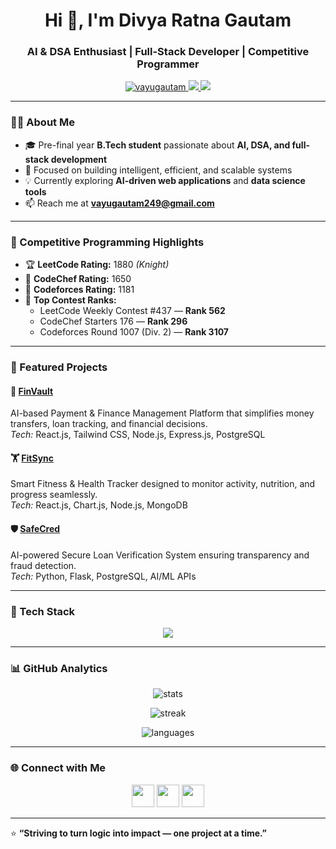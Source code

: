 <h1 align="center">Hi 👋, I'm Divya Ratna Gautam</h1>
<h3 align="center">AI & DSA Enthusiast | Full-Stack Developer | Competitive Programmer</h3>

<p align="center">
  <a href="https://github.com/vayugautam">
    <img src="https://komarev.com/ghpvc/?username=vayugautam&label=Profile%20views&color=0e75b6&style=flat" alt="vayugautam" />
  </a>
  <a href="https://leetcode.com/badead249/">
    <img src="https://img.shields.io/badge/LeetCode-1880%20(Knight)-orange?logo=leetcode" />
  </a>
  <a href="https://www.linkedin.com/in/divya-ratna-gautam-a925a82a0">
    <img src="https://img.shields.io/badge/LinkedIn-Connect-blue?logo=linkedin" />
  </a>
</p>

---

### 👨‍💻 About Me
- 🎓 Pre-final year **B.Tech student** passionate about **AI, DSA, and full-stack development**  
- 🚀 Focused on building intelligent, efficient, and scalable systems  
- 💡 Currently exploring **AI-driven web applications** and **data science tools**  
- 📫 Reach me at **vayugautam249@gmail.com**

---

### 🧠 Competitive Programming Highlights
- 🏆 **LeetCode Rating:** 1880 *(Knight)*  
- 🥈 **CodeChef Rating:** 1650  
- 🥉 **Codeforces Rating:** 1181  
- 🎯 **Top Contest Ranks:**
  - LeetCode Weekly Contest #437 — **Rank 562**
  - CodeChef Starters 176 — **Rank 296**
  - Codeforces Round 1007 (Div. 2) — **Rank 3107**

---

### 💼 Featured Projects

#### 💸 [FinVault](https://github.com/vayugautam/FinVault)
AI-based Payment & Finance Management Platform that simplifies money transfers, loan tracking, and financial decisions.  
*Tech:* React.js, Tailwind CSS, Node.js, Express.js, PostgreSQL  

#### 🏋️ [FitSync](https://github.com/vayugautam/bitnbuild_frontend)
Smart Fitness & Health Tracker designed to monitor activity, nutrition, and progress seamlessly.  
*Tech:* React.js, Chart.js, Node.js, MongoDB  

#### 🛡️ [SafeCred](https://github.com/vayugautam/SIH-SafeCred)
AI-powered Secure Loan Verification System ensuring transparency and fraud detection.  
*Tech:* Python, Flask, PostgreSQL, AI/ML APIs  

---

### 🧰 Tech Stack
<p align="center">
  <img src="https://skillicons.dev/icons?i=java,python,html,css,js,react,nodejs,express,postgresql,git,github,tailwind,vscode" />
</p>

---

### 📊 GitHub Analytics
<p align="center">
  <img src="https://github-readme-stats.vercel.app/api?username=vayugautam&show_icons=true&theme=radical" alt="stats" />
</p>

<p align="center">
  <img src="https://github-readme-streak-stats.herokuapp.com/?user=vayugautam&theme=radical" alt="streak" />
</p>

<p align="center">
  <img src="https://github-readme-stats.vercel.app/api/top-langs/?username=vayugautam&layout=compact&theme=radical" alt="languages" />
</p>

---

### 🌐 Connect with Me
<p align="center">
  <a href="mailto:vayugautam249@gmail.com"><img src="https://img.icons8.com/fluency/48/gmail.png" width="36" /></a>
  <a href="https://www.linkedin.com/in/divya-ratna-gautam-a925a82a0"><img src="https://img.icons8.com/color/48/linkedin.png" width="36" /></a>
  <a href="https://github.com/vayugautam"><img src="https://img.icons8.com/glyph-neue/48/github.png" width="36" /></a>
</p>

---

⭐️ **“Striving to turn logic into impact — one project at a time.”**  
